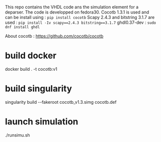 This repo contains the VHDL code ans the simulation element for a deparser.
The code is developped on fedora30.
Cocotb 1.3.1 is used and can be install using : `pip install cocotb`
Scapy 2.4.3 and bitstring 3.1.7 are used : `pip install -Iv scapy==2.4.3 bitstring==3.1.7`
ghdl0.37-dev : `sudo dnf install ghdl`

About cocotb :
https://github.com/cocotb/cocotb

# build docker
docker build . -t cocotb:v1

# build singularity
singularity build --fakeroot cocotb_v1.3.simg cocotb.def

# launch simulation
./runsimu.sh
